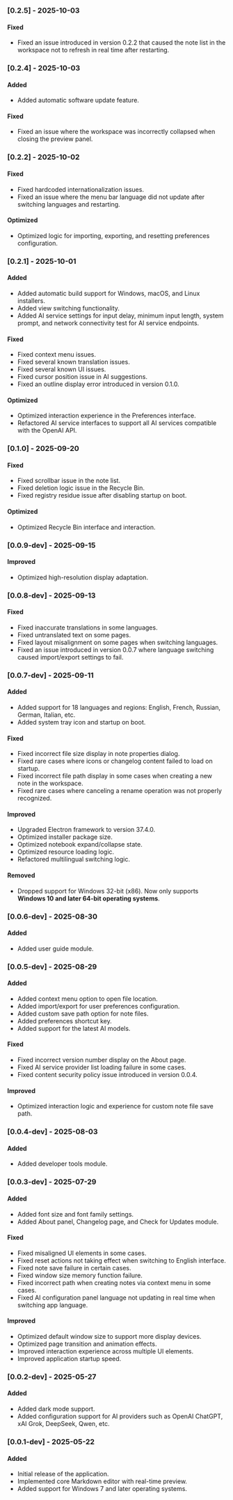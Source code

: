 ### [0.2.5] - 2025-10-03
#### Fixed
- Fixed an issue introduced in version 0.2.2 that caused the note list in the workspace not to refresh in real time after restarting.

### [0.2.4] - 2025-10-03
#### Added
- Added automatic software update feature.
#### Fixed
- Fixed an issue where the workspace was incorrectly collapsed when closing the preview panel.

### [0.2.2] - 2025-10-02
#### Fixed
- Fixed hardcoded internationalization issues.
- Fixed an issue where the menu bar language did not update after switching languages and restarting.
#### Optimized
- Optimized logic for importing, exporting, and resetting preferences configuration.

### [0.2.1] - 2025-10-01
#### Added
- Added automatic build support for Windows, macOS, and Linux installers.
- Added view switching functionality.
- Added AI service settings for input delay, minimum input length, system prompt, and network connectivity test for AI service endpoints.
#### Fixed
- Fixed context menu issues.
- Fixed several known translation issues.
- Fixed several known UI issues.
- Fixed cursor position issue in AI suggestions.
- Fixed an outline display error introduced in version 0.1.0.
#### Optimized
- Optimized interaction experience in the Preferences interface.
- Refactored AI service interfaces to support all AI services compatible with the OpenAI API.

### [0.1.0] - 2025-09-20
#### Fixed
- Fixed scrollbar issue in the note list.
- Fixed deletion logic issue in the Recycle Bin.
- Fixed registry residue issue after disabling startup on boot.
#### Optimized
- Optimized Recycle Bin interface and interaction.

### [0.0.9-dev] - 2025-09-15
#### Improved
- Optimized high-resolution display adaptation.

### [0.0.8-dev] - 2025-09-13
#### Fixed
- Fixed inaccurate translations in some languages.
- Fixed untranslated text on some pages.
- Fixed layout misalignment on some pages when switching languages.
- Fixed an issue introduced in version 0.0.7 where language switching caused import/export settings to fail.

### [0.0.7-dev] - 2025-09-11
#### Added
- Added support for 18 languages and regions: English, French, Russian, German, Italian, etc.
- Added system tray icon and startup on boot.
#### Fixed
- Fixed incorrect file size display in note properties dialog.
- Fixed rare cases where icons or changelog content failed to load on startup.
- Fixed incorrect file path display in some cases when creating a new note in the workspace.
- Fixed rare cases where canceling a rename operation was not properly recognized.
#### Improved
- Upgraded Electron framework to version 37.4.0.
- Optimized installer package size.
- Optimized notebook expand/collapse state.
- Optimized resource loading logic.
- Refactored multilingual switching logic.
#### Removed
- Dropped support for Windows 32-bit (x86). Now only supports **Windows 10 and later 64-bit operating systems**.

### [0.0.6-dev] - 2025-08-30
#### Added
- Added user guide module.

### [0.0.5-dev] - 2025-08-29
#### Added
- Added context menu option to open file location.
- Added import/export for user preferences configuration.
- Added custom save path option for note files.
- Added preferences shortcut key.
- Added support for the latest AI models.
#### Fixed
- Fixed incorrect version number display on the About page.
- Fixed AI service provider list loading failure in some cases.
- Fixed content security policy issue introduced in version 0.0.4.
#### Improved
- Optimized interaction logic and experience for custom note file save path.

### [0.0.4-dev] - 2025-08-03
#### Added
- Added developer tools module.

### [0.0.3-dev] - 2025-07-29
#### Added
- Added font size and font family settings.
- Added About panel, Changelog page, and Check for Updates module.
#### Fixed
- Fixed misaligned UI elements in some cases.
- Fixed reset actions not taking effect when switching to English interface.
- Fixed note save failure in certain cases.
- Fixed window size memory function failure.
- Fixed incorrect path when creating notes via context menu in some cases.
- Fixed AI configuration panel language not updating in real time when switching app language.
#### Improved
- Optimized default window size to support more display devices.
- Optimized page transition and animation effects.
- Improved interaction experience across multiple UI elements.
- Improved application startup speed.

### [0.0.2-dev] - 2025-05-27
#### Added
- Added dark mode support.
- Added configuration support for AI providers such as OpenAI ChatGPT, xAI Grok, DeepSeek, Qwen, etc.

### [0.0.1-dev] - 2025-05-22
#### Added
- Initial release of the application.
- Implemented core Markdown editor with real-time preview.
- Added support for Windows 7 and later operating systems.
